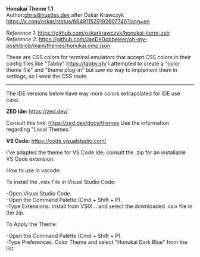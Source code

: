 __Honukai Theme 1.1__  
Author:chris@hustles.dev after Oskar Krawczyk https://x.com/oskar/status/664911529192607746?lang=en

*Reference 1:* https://github.com/oskarkrawczyk/honukai-iterm-zsh  
*Reference 2:* https://github.com/JanDeDobbeleer/oh-my-posh/blob/main/themes/honukai.omp.json

These are CSS colors for terminal emulators that accept CSS colors in their config files like "Tabby" https://tabby.sh/
I attempted to create a "color theme file" and "theme plug-in" but saw no way to implement them in settings, so I went the CSS route.

-----
The IDE versions below have way more colors extrapolated for IDE use case.


**__ZED Ide:__**  https://zed.dev/

Consult this link: https://zed.dev/docs/themes
Use the information regarding "Local Themes."

**__VS Code:__**  https://code.visualstudio.com/

I've adapted the theme for VS Code Ide; consult the .zip for an installable VS Code extension.

How to use in vscode:

To install the .vsix File in Visual Studio Code:

-Open Visual Studio Code.  
-Open the Command Palette (Cmd + Shift + P).  
-Type Extensions: Install from VSIX... and select the downloaded .vsix file in the zip.  

To Apply the Theme: 

-Open the Command Palette (Cmd + Shift + P).  
-Type Preferences: Color Theme and select "Honukai Dark Blue" from the list. 
